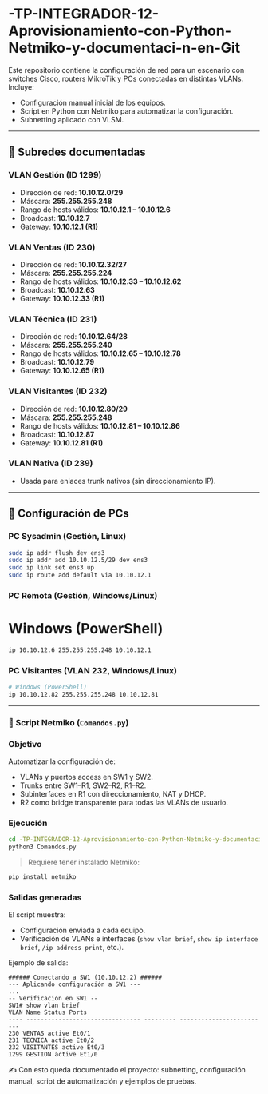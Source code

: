 # -TP-INTEGRADOR-12-Aprovisionamiento-con-Python-Netmiko-y-documentaci-n-en-Git

Este repositorio contiene la configuración de red para un escenario con switches Cisco, routers MikroTik y PCs conectadas en distintas VLANs. Incluye:
- Configuración manual inicial de los equipos.
- Script en Python con Netmiko para automatizar la configuración.
- Subnetting aplicado con VLSM.


---


## 🔹 Subredes documentadas


### VLAN Gestión (ID 1299)
- Dirección de red: **10.10.12.0/29**
- Máscara: **255.255.255.248**
- Rango de hosts válidos: **10.10.12.1 – 10.10.12.6**
- Broadcast: **10.10.12.7**
- Gateway: **10.10.12.1 (R1)**


### VLAN Ventas (ID 230)
- Dirección de red: **10.10.12.32/27**
- Máscara: **255.255.255.224**
- Rango de hosts válidos: **10.10.12.33 – 10.10.12.62**
- Broadcast: **10.10.12.63**
- Gateway: **10.10.12.33 (R1)**


### VLAN Técnica (ID 231)
- Dirección de red: **10.10.12.64/28**
- Máscara: **255.255.255.240**
- Rango de hosts válidos: **10.10.12.65 – 10.10.12.78**
- Broadcast: **10.10.12.79**
- Gateway: **10.10.12.65 (R1)**


### VLAN Visitantes (ID 232)
- Dirección de red: **10.10.12.80/29**
- Máscara: **255.255.255.248**
- Rango de hosts válidos: **10.10.12.81 – 10.10.12.86**
- Broadcast: **10.10.12.87**
- Gateway: **10.10.12.81 (R1)**


### VLAN Nativa (ID 239)
- Usada para enlaces trunk nativos (sin direccionamiento IP).


---


## 🔹 Configuración de PCs

### PC Sysadmin (Gestión, Linux)
```bash
sudo ip addr flush dev ens3
sudo ip addr add 10.10.12.5/29 dev ens3
sudo ip link set ens3 up
sudo ip route add default via 10.10.12.1
```


### PC Remota (Gestión, Windows/Linux)

# Windows (PowerShell)
```bash
ip 10.10.12.6 255.255.255.248 10.10.12.1
```
### PC Visitantes (VLAN 232, Windows/Linux)
```bash
# Windows (PowerShell)
ip 10.10.12.82 255.255.255.248 10.10.12.81
```
---

###  🔹 Script Netmiko (`Comandos.py`)

### Objetivo
Automatizar la configuración de:
- VLANs y puertos access en SW1 y SW2.
- Trunks entre SW1–R1, SW2–R2, R1–R2.
- Subinterfaces en R1 con direccionamiento, NAT y DHCP.
- R2 como bridge transparente para todas las VLANs de usuario.

### Ejecución
```bash
cd -TP-INTEGRADOR-12-Aprovisionamiento-con-Python-Netmiko-y-documentaci-n-en-Git
python3 Comandos.py
```


> Requiere tener instalado Netmiko:
```bash
pip install netmiko
```


### Salidas generadas
El script muestra:
- Configuración enviada a cada equipo.
- Verificación de VLANs e interfaces (`show vlan brief`, `show ip interface brief`, `/ip address print`, etc.).


Ejemplo de salida:
```
###### Conectando a SW1 (10.10.12.2) ######
--- Aplicando configuración a SW1 ---
...
-- Verificación en SW1 --
SW1# show vlan brief
VLAN Name Status Ports
---- -------------------------------- --------- -------------------------
230 VENTAS active Et0/1
231 TECNICA active Et0/2
232 VISITANTES active Et0/3
1299 GESTION active Et1/0
```



✍️ Con esto queda documentado el proyecto: subnetting, configuración manual, script de automatización y ejemplos de pruebas.
